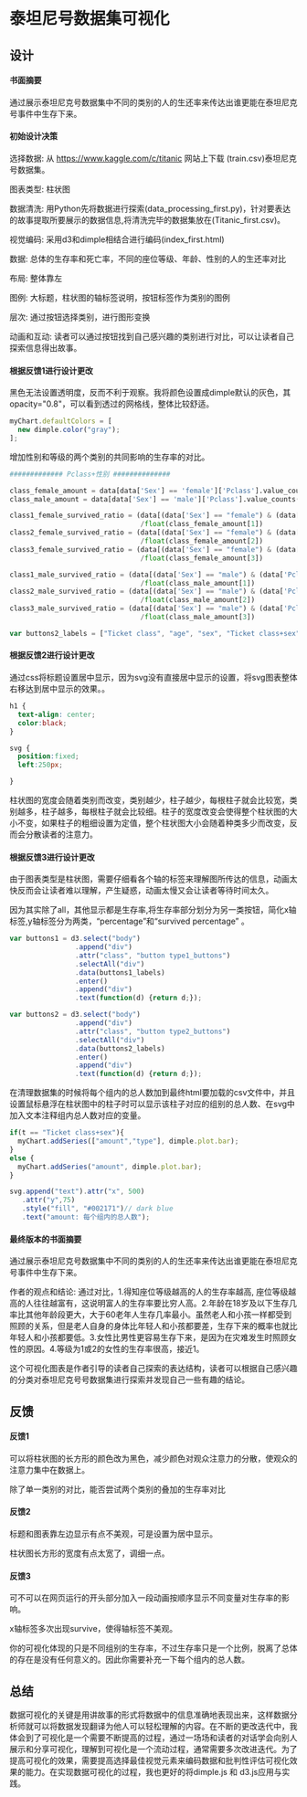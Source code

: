 # 泰坦尼号数据集可视化

## 设计

#### 书面摘要

通过展示泰坦尼克号数据集中不同的类别的人的生还率来传达出谁更能在泰坦尼克号事件中生存下来。

#### 初始设计决策

选择数据: 从 https://www.kaggle.com/c/titanic 网站上下载
        (train.csv)泰坦尼克号数据集。

图表类型: 柱状图

数据清洗: 用Python先将数据进行探索(data_processing_first.py)，针对要表达的故事提取所要展示的数据信息,将清洗完毕的数据集放在(Titanic_first.csv)。

视觉编码: 采用d3和dimple相结合进行编码(index_first.html)

数据: 总体的生存率和死亡率，不同的座位等级、年龄、性别的人的生还率对比

布局: 整体靠左

图例: 大标题，柱状图的轴标签说明，按钮标签作为类别的图例

层次: 通过按钮选择类别，进行图形变换

动画和互动: 读者可以通过按钮找到自己感兴趣的类别进行对比，可以让读者自己探索信息得出故事。


#### 根据反馈1进行设计更改

黑色无法设置透明度，反而不利于观察。我将颜色设置成dimple默认的灰色，其opacity="0.8"，可以看到透过的网格线，整体比较舒适。

```javascript
myChart.defaultColors = [
  new dimple.color("gray");
];

```

增加性别和等级的两个类别的共同影响的生存率的对比。
```python
############# Pclass+性别 ##############

class_female_amount = data[data['Sex'] == 'female']['Pclass'].value_counts()
class_male_amount = data[data['Sex'] == 'male']['Pclass'].value_counts()

class1_female_survived_ratio = (data[(data['Sex'] == "female") & (data['Pclass'] == 1) & (data["Survived"]==1)]['PassengerId'].count()) \
                                /float(class_female_amount[1])
class2_female_survived_ratio = (data[(data['Sex'] == "female") & (data['Pclass'] == 2) & (data["Survived"]==1)]['PassengerId'].count()) \
                                /float(class_female_amount[2])
class3_female_survived_ratio = (data[(data['Sex'] == "female") & (data['Pclass'] == 3) & (data["Survived"]==1)]['PassengerId'].count()) \
                                /float(class_female_amount[3])

class1_male_survived_ratio = (data[(data['Sex'] == "male") & (data['Pclass'] == 1) & (data["Survived"]==1)]['PassengerId'].count()) \
                                /float(class_male_amount[1])
class2_male_survived_ratio = (data[(data['Sex'] == "male") & (data['Pclass'] == 2) & (data["Survived"]==1)]['PassengerId'].count()) \
                                /float(class_male_amount[2])
class3_male_survived_ratio = (data[(data['Sex'] == "male") & (data['Pclass'] == 3) & (data["Survived"]==1)]['PassengerId'].count()) \
                                /float(class_male_amount[3])
```

```javascript
var buttons2_labels = ["Ticket class", "age", "sex", "Ticket class+sex"]
```

#### 根据反馈2进行设计更改
通过css将标题设置居中显示，因为svg没有直接居中显示的设置，将svg图表整体右移达到居中显示的效果。。

```css
h1 {
  text-align: center;
  color:black;
}

svg {
  position:fixed;
  left:250px;

}
```

柱状图的宽度会随着类别而改变，类别越少，柱子越少，每根柱子就会比较宽，类别越多，柱子越多，每根柱子就会比较细。柱子的宽度改变会使得整个柱状图的大小不变，如果柱子的粗细设置为定值，整个柱状图大小会随着种类多少而改变，反而会分散读者的注意力。
#### 根据反馈3进行设计更改

由于图表类型是柱状图，需要仔细看各个轴的标签来理解图所传达的信息，动画太快反而会让读者难以理解，产生疑惑，动画太慢又会让读者等待时间太久。

因为其实除了all，其他显示都是生存率,将生存率部分划分为另一类按钮，简化x轴标签,y轴标签分为两类，“percentage”和“survived percentage” 。

```javascript
var buttons1 = d3.select("body")
                .append("div")
                .attr("class", "button type1_buttons")
                .selectAll("div")
                .data(buttons1_labels)
                .enter()
                .append("div")
                .text(function(d) {return d;});

var buttons2 = d3.select("body")
                .append("div")
                .attr("class", "button type2_buttons")
                .selectAll("div")
                .data(buttons2_labels)
                .enter()
                .append("div")
                .text(function(d) {return d;});
```
在清理数据集的时候将每个组内的总人数加到最终html要加载的csv文件中，并且设置鼠标悬浮在柱状图中的柱子时可以显示该柱子对应的组别的总人数、在svg中加入文本注释组内总人数对应的变量。

```javascript
if(t == "Ticket class+sex"){
  myChart.addSeries(["amount","type"], dimple.plot.bar);
}
else {
  myChart.addSeries("amount", dimple.plot.bar);
}
```

```javascript
svg.append("text").attr("x", 500)
   .attr("y",75)
   .style("fill", "#002171")// dark blue
   .text("amount: 每个组内的总人数");
```

#### 最终版本的书面摘要

通过展示泰坦尼克号数据集中不同的类别的人的生还率来传达出谁更能在泰坦尼克号事件中生存下来。

作者的观点和结论: 通过对比，1.得知座位等级越高的人的生存率越高, 座位等级越高的人往往越富有，这说明富人的生存率要比穷人高。2.年龄在18岁及以下生存几率比其他年龄段更大，大于60老年人生存几率最小。虽然老人和小孩一样都受到照顾的关系，但是老人自身的身体比年轻人和小孩都要差，生存下来的概率也就比年轻人和小孩都要低。3.女性比男性更容易生存下来，是因为在灾难发生时照顾女性的原因。4.等级为1或2的女性的生存率很高，接近1。

这个可视化图表是作者引导的读者自己探索的表达结构，读者可以根据自己感兴趣的分类对泰坦尼克号号数据集进行探索并发现自己一些有趣的结论。

## 反馈

#### 反馈1

可以将柱状图的长方形的颜色改为黑色，减少颜色对观众注意力的分散，使观众的注意力集中在数据上。

除了单一类别的对比，能否尝试两个类别的叠加的生存率对比


#### 反馈2

标题和图表靠左边显示有点不美观，可是设置为居中显示。


柱状图长方形的宽度有点太宽了，调细一点。


#### 反馈3

可不可以在网页运行的开头部分加入一段动画按顺序显示不同变量对生存率的影响。

x轴标签多次出现survive，使得轴标签不美观。

你的可视化体现的只是不同组别的生存率，不过生存率只是一个比例，脱离了总体的存在是没有任何意义的。因此你需要补充一下每个组内的总人数。

## 总结

数据可视化的关键是用讲故事的形式将数据中的信息准确地表现出来，这样数据分析师就可以将数据发现翻译为他人可以轻松理解的内容。在不断的更改迭代中，我体会到了可视化是一个需要不断提高的过程，通过一场场和读者的对话学会向别人展示和分享可视化，理解到可视化是一个流动过程，通常需要多次改进迭代。为了提高可视化的效果，需要提高选择最佳视觉元素来编码数据和批判性评估可视化效果的能力。在实现数据可视化的过程，我也更好的将dimple.js 和 d3.js应用与实践。
